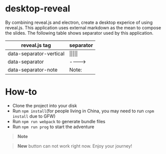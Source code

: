 # desktop-reveal

By combining reveal.js and electron, create a desktop experice of using reveal.js.
This application uses external markdown as the mean to compose the slides. 
The following table shows separator used by this application.

|reveal.js tag|separator|
|-------------|---------|
|data-separator-vertical|\|\|\|\|\||
|data-separator|---->|
|data-separator-note|Note:|

# How-to

* Clone the project into your disk
* Run `npm install`(for people living in China, you may need to run `cnpm install` due to GFW)
* Run `npm run webpack` to generate bundle files
* Run `npm run prog` to start the adventure

> **Note**

> **New** button can not work right now. Enjoy your journey!

